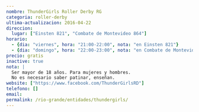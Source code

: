 ```yaml
---
nombre: ThunderGirls Roller Derby RG
categoria: roller-derby
ultima-actualizacion: 2016-04-22
direccion: 
  lugar: ["Einsten 821", "Combate de Montevideo 864"]
horario: 
  - {dia: "viernes", hora: "21:00-22:00", nota: "en Einsten 821"}
  - {dia: "domingo", hora: "22:00-23:00", nota: "en Combate de Montevideo 864"}
precio: gratis
inactive: true
nota: | 
  Ser mayor de 18 años. Para mujeres y hombres.
  No es necesario saber patinar, enseñan.
website: ["https://www.facebook.com/ThunderGirlsRD"]
telefono: []
email: 
permalink: /rio-grande/entidades/thundergirls/
---
```



